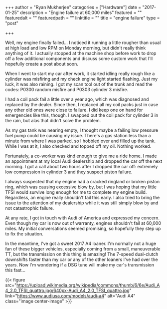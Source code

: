 +++
author = "Ryan Mukherjee"
categories = ["Hardware"]
date = "2017-01-25"
description = "Engine failure at 60,000 miles"
featured = ""
featuredalt = ""
featuredpath = ""
linktitle = ""
title = "engine failure"
type = "post"

+++

Well, my engine finally failed... I noticed it running a little rougher than usual at high load and low RPM on Monday morning, but didn't really think anything of it. I actually stopped at the machine shop before work to drop off a few additional components and discuss some custom work that I'll hopefully create a post about soon. 

When I went to start my car after work, it started idling really rough like a cylinder was misfiring and my check engine light started flashing. Just my luck, it was also raining. I got my scan tool out of the trunk and read the codes: P0300 random misfire and P0303 cylinder 3 misfire. 

I had a coil pack fail a little over a year ago, which was diagnosed and replaced by the dealer. Since then, I replaced all my coil packs just in case any other old ones were close to failure. I did keep one on hand for emergencies like this, though. I swapped out the coil pack for cylinder 3 in the rain, but alas that didn't solve the problem.

As my gas tank was nearing empty, I thought maybe a failing low pressure fuel pump could be causing my issue. There's a gas station less than a minute from where I was parked, so I hobbled over and filled up the tank. While I was at it, I also checked and topped off my oil. Nothing worked.

Fortunately, a co-worker was kind enough to give me a ride home. I made an appointment at my local Audi dealership and dropped the car off the next morning. I got a call about two hours after I dropped the car off: extremely low compression in cylinder 3 and they suspect piston failure.

I always suspected that my engine had a cracked ringland or broken piston ring, which was causing excessive blow by, but I was hoping that my little TFSI would survive long enough for me to complete my engine build. Regardless, an engine really shouldn't fail this early. I also tried to bring the issue to the attention of my dealership while it was still simply blow by and not catastrophic failure.

At any rate, I got in touch with Audi of America and expressed my concern. Even though my car is now out of warranty, engines shouldn't fail at 60,000 miles. My initial conversations seemed promising, so hopefully they step up to fix the situation.

In the meantime, I've got a sweet 2017 A4 loaner. I'm normally not a huge fan of these bigger vehicles, especially coming from a small, maneuverable TT, but the transmission on this thing is amazing! The 7-speed dual-clutch downshifts faster than my car or any of the other loaners I've had over the years. Now I'm wondering if a DSG tune will make my car's transmission this fast...

{{< figure src="https://upload.wikimedia.org/wikipedia/commons/thumb/6/6e/Audi_A4_2.0_TFSI_quattro.jpg/640px-Audi_A4_2.0_TFSI_quattro.jpg" link="https://www.audiusa.com/models/audi-a4" alt="Audi A4" class="image center-image" >}}
